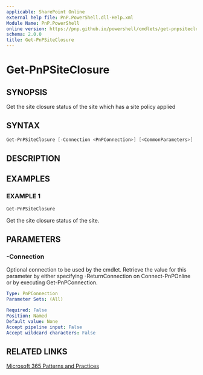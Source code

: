 ```yaml
---
applicable: SharePoint Online
external help file: PnP.PowerShell.dll-Help.xml
Module Name: PnP.PowerShell
online version: https://pnp.github.io/powershell/cmdlets/get-pnpsiteclosure
schema: 2.0.0
title: Get-PnPSiteClosure
---
```


# Get-PnPSiteClosure

## SYNOPSIS
Get the site closure status of the site which has a site policy applied

## SYNTAX

```powershell
Get-PnPSiteClosure [-Connection <PnPConnection>] [<CommonParameters>]
```

## DESCRIPTION

## EXAMPLES

### EXAMPLE 1
```powershell
Get-PnPSiteClosure
```

Get the site closure status of the site.

## PARAMETERS

### -Connection
Optional connection to be used by the cmdlet. Retrieve the value for this parameter by either specifying -ReturnConnection on Connect-PnPOnline or by executing Get-PnPConnection.

```yaml
Type: PnPConnection
Parameter Sets: (All)

Required: False
Position: Named
Default value: None
Accept pipeline input: False
Accept wildcard characters: False
```



## RELATED LINKS

[Microsoft 365 Patterns and Practices](https://aka.ms/m365pnp)